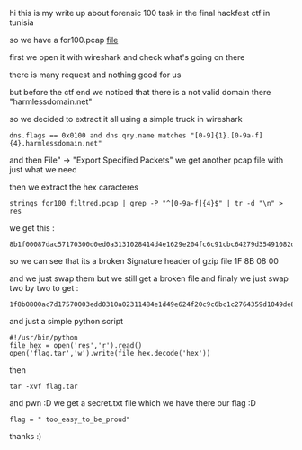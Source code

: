 
hi
this is my write up about forensic 100 task in the final hackfest ctf in tunisia 

so we have a for100.pcap [file](https://volafile.io/get/N24ePzEIw65nm/for100.pcap)

first we open it with wireshark and check what's going on there 

there is many request and nothing good for us 

but before the ctf end we noticed that there is a not valid domain there "harmlessdomain.net"


so we decided to extract it all 
using a simple truck in wireshark 

```
dns.flags == 0x0100 and dns.qry.name matches "[0-9]{1}.[0-9a-f]{4}.harmlessdomain.net"
```

and then File" -> "Export Specified Packets" we get another pcap file with just what we need

then we extract the hex caracteres 
```
strings for100_filtred.pcap | grep -P "^[0-9a-f]{4}$" | tr -d "\n" > res
```

we get this : 
```
8b1f00087dac57170300d0ed0a3131028414d4e1629e204fc6c91cbc64279d35491082de7a7a2d9591b416adfe1199af9a627a61b6397ba2aabd8cd9127dbc39c5d23f603173e30668c64483ef11758c7bde83316edddbd235dc61b75330df3eab736f5feb5894ff9ad6ee4aa4b74d355d259d5abb4f8f5f00020000000000000000000000007aac9d009a45009a00280000
```
so we can see that its a broken Signature header of gzip file 1F 8B 08 00

and we just swap them but we still get a broken file 
and finaly we just swap two by two to get : 
```
1f8b0800ac7d17570003edd0310a02311484e1d49e624f20c9c6bc1c2764359d1049de827a7a952db491ad1611feaf99629a617a39b6a27bbdaad98c7d1239bcd2c5603f733106e3c668834411ef8c75de7b3183dd6ed2dbdc35b76130533edf73ab5f6f58ebff94d69a4aeeb7a4354d255d5a9d4fbb5f8f0200000000000000000000000000ac7a009d459a9a0028000000
```
and just a simple python script

```
#!/usr/bin/python
file_hex = open('res','r').read()
open('flag.tar','w').write(file_hex.decode('hex')) 
```

then  
```
tar -xvf flag.tar
```


and pwn :D  we get a secret.txt file which we have there our flag :D 

```
flag = " too_easy_to_be_proud"
```

thanks :) 
